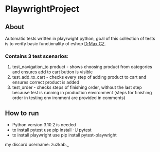 # PlaywrightProject

## About

Automatic tests written in playrwight python, goal of this collection of tests is to verify basic functionality of eshop [DrMax CZ](www.drmax.cz).

### Contains 3 test scenarios:

  1. test_navigation_to product - shows choosing product from categories and ensures add to cart button is visible
  2. test_add_to_cart - checks every step of adding product to cart and ensures correct product is added
  3. test_order - checks steps of finishing order, without the last step because test is running in production environment (steps for finishing order in testing env
  ironment are provided in comments)

## How to run

 - Python version 3.10.2 is needed
 - to install pytest use pip install -U pytest
 - to install playwright use pip install pytest-playwright

my discord username: zuzkab._
